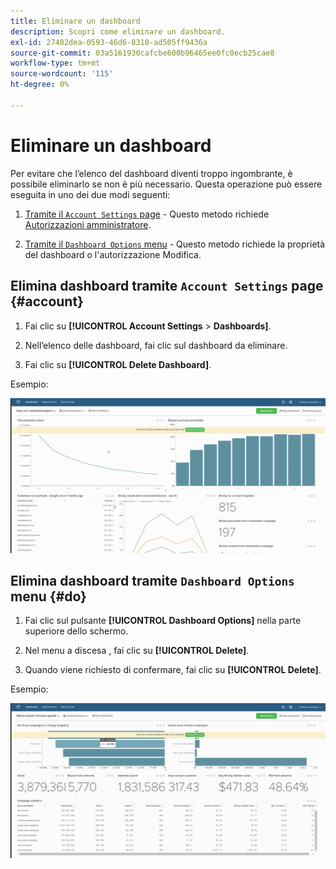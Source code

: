 ```yaml
---
title: Eliminare un dashboard
description: Scopri come eliminare un dashboard.
exl-id: 27482dea-0593-46d6-8310-ad505ff9436a
source-git-commit: 03a5161930cafcbe600b96465ee0fc0ecb25cae8
workflow-type: tm+mt
source-wordcount: '115'
ht-degree: 0%

---
```


# Eliminare un dashboard

Per evitare che l’elenco del dashboard diventi troppo ingombrante, è possibile eliminarlo se non è più necessario. Questa operazione può essere eseguita in uno dei due modi seguenti:

1. [Tramite il `Account Settings` page](#account) - Questo metodo richiede [Autorizzazioni amministratore](../../administrator/user-management/user-management.md).

1. [Tramite il `Dashboard Options` menu](#do) - Questo metodo richiede la proprietà del dashboard o l&#39;autorizzazione Modifica.

## Elimina dashboard tramite `Account Settings` page {#account}

1. Fai clic su **[!UICONTROL Account Settings** > **Dashboards]**.

1. Nell’elenco delle dashboard, fai clic sul dashboard da eliminare.

1. Fai clic su **[!UICONTROL Delete Dashboard]**.

Esempio:

![elimina dashboard](../../assets/deleting_dash.gif)<!--{: width="703" height="346"}-->

## Elimina dashboard tramite `Dashboard Options` menu {#do}

1. Fai clic sul pulsante **[!UICONTROL Dashboard Options]** nella parte superiore dello schermo.

1. Nel menu a discesa , fai clic su **[!UICONTROL Delete]**.

1. Quando viene richiesto di confermare, fai clic su **[!UICONTROL Delete]**.

Esempio:

![elimina dashboard](../../assets/deleting_dash_2.gif)<!--{: width="703" height="347"}-->
